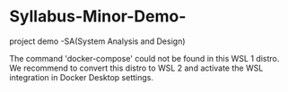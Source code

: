# Syllabus-Minor-Demo-
project demo -SA(System Analysis and Design)


The command 'docker-compose' could not be found in this WSL 1 distro.
We recommend to convert this distro to WSL 2 and activate
the WSL integration in Docker Desktop settings.

